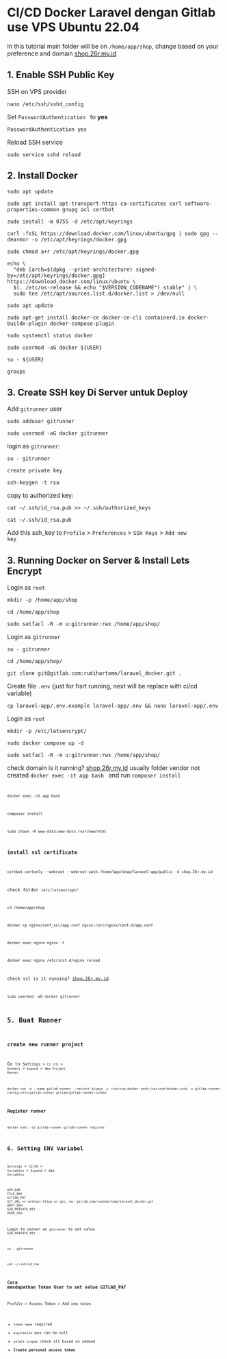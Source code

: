 # CI/CD Docker Laravel dengan Gitlab use VPS Ubuntu 22.04

In this tutorial main folder will be on <code>/home/app/shop</code>, change based on your preference and domain [shop.26r.my.id](shop.26r.my.id)

## 1. Enable SSH Public Key

SSH on VPS provider

```
nano /etc/ssh/sshd_config
```

Set <code>PasswordAuthentication </code> to <b>yes</b>

```
PasswordAuthentication yes
```

Reload SSH service

```
sudo service sshd reload
```

## 2. Install Docker

```
sudo apt update
```

```
sudo apt install apt-transport-https ca-certificates curl software-properties-common gnupg acl certbot
```

```
sudo install -m 0755 -d /etc/apt/keyrings
```

```
curl -fsSL https://download.docker.com/linux/ubuntu/gpg | sudo gpg --dearmor -o /etc/apt/keyrings/docker.gpg
```

```
sudo chmod a+r /etc/apt/keyrings/docker.gpg
```

```
echo \
  "deb [arch=$(dpkg --print-architecture) signed-by=/etc/apt/keyrings/docker.gpg] https://download.docker.com/linux/ubuntu \
  $(. /etc/os-release && echo "$VERSION_CODENAME") stable" | \
  sudo tee /etc/apt/sources.list.d/docker.list > /dev/null
```

```
sudo apt update
```

```
sudo apt-get install docker-ce docker-ce-cli containerd.io docker-buildx-plugin docker-compose-plugin
```

```
sudo systemctl status docker
```

```
sudo usermod -aG docker ${USER}
```

```
su - ${USER}
```

```
groups
```

## 3. Create SSH key Di Server untuk Deploy

Add <code>gitrunner</code> user

```
sudo adduser gitrunner
```

```
sudo usermod -aG docker gitrunner
```

login as <code>gitrunner</code>:

```
su - gitrunner
```

<code>create private key</code>

```
ssh-keygen -t rsa
```

copy to authorized key:

```
cat ~/.ssh/id_rsa.pub >> ~/.ssh/authorized_keys
```

```
cat ~/.ssh/id_rsa.pub
```

Add this ssh_key to <code>Profile</code> > <code>Preferences</code> > <code>SSH Keys</code> > <code>Add new key</code>

## 3. Running Docker on Server & Install Lets Encrypt

Login as <code>root</code>

```
mkdir -p /home/app/shop
```

```
cd /home/app/shop
```

```
sudo setfacl -R -m u:gitrunner:rwx /home/app/shop/
```

Login as <code>gitrunner</code>

```
su - gitrunner
```

```
cd /home/app/shop/
```

```
git clone git@gitlab.com:rudihartomo/laravel_docker.git .
```

Create file <code>.env</code> (just for fisrt running, next will be replace with ci/cd variable)

```
cp laravel-app/.env.example laravel-app/.env && nano laravel-app/.env
```

Login as <code>root</code>

```
mkdir -p /etc/letsencrypt/
```

```
sudo docker compose up -d
```

```
sudo setfacl -R -m u:gitrunner:rwx /home/app/shop/
```

check domain is it running? [shop.26r.my.id](http://shop.26r.my.id)
usually folder vendor not created <code>docker exec -it app bash </code> and run <code>composer install<code>

```
docker exec -it app bash
```

```
composer install
```

```
sudo chown -R www-data:www-data /var/www/html
```

### install ssl certificate

```
certbot certonly --webroot --webroot-path /home/app/shop/laravel-app/public -d shop.26r.my.id
```

check folder <code>/etc/letsencrypt/</code>

```
cd /home/app/shop
```

```
docker cp nginx/conf_ssl/app.conf nginx:/etc/nginx/conf.d/app.conf
```

```
docker exec nginx nginx -t
```

```
docker exec nginx /etc/init.d/nginx reload
```

check ssl is it running? [shop.26r.my.id](https://shop.26r.my.id)

```
sudo usermod -aG docker gitrunner
```

## 5. Buat Runner

### create new runner project

Go to <code>Settings > <code>CI /CD</code> > <code>Runners</code> > <code>Expand</code> > <code>New Project Runner</code>

```
docker run -d --name gitlab-runner --restart always -v /var/run/docker.sock:/var/run/docker.sock -v gitlab-runner-config:/etc/gitlab-runner gitlab/gitlab-runner:latest
```

### Register runner

```
docker exec -it gitlab-runner gitlab-runner register
```

## 6. Setting ENV Variabel

<code>Settings</code> > <code>CI/CD</code> > <code>Variables</code> > <code>Expand</code> > <code>Add Variables</code>

```
APP_DIR
FILE_ENV
GITLAB_PAT
GIT_URL => without https or git, ex: gitlab.com/rudihartomo/laravel_docker.git
HOST_SSH
SSH_PRIVATE_KEY
USER_SSH
```

Login to server as <code>gitrunner</code> to set value <code>SSH_PRIVATE_KEY</code>

```
su - gitrunner
```

```
cat ~/.ssh/id_rsa
```

### Cara mendapatkan Token User to set value GITLAB_PAT

Profile > Access Token > Add new token

- <code>token name</code> required
- <code>expiration date</code> can be null
- <code>select scopes</code> check all based on nedeed
- **Create personal access token**

